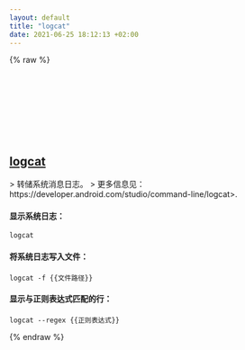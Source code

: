 ```yaml
---
layout: default
title: "logcat"
date: 2021-06-25 18:12:13 +02:00
---
```

{% raw %}
<h2 id="logcat">
  <a href="/zh/android/logcat.html">logcat</a> <a href="#logcat"><svg class="icon">
    <use href="/assets/images/unicode_sprite.svg#link" />
  </svg></a>
</h2>
> 转储系统消息日志。
> 更多信息见：https://developer.android.com/studio/command-line/logcat>.

#### 显示系统日志：
```shell
logcat
```
#### 将系统日志写入文件：
```shell
logcat -f {{文件路径}}
```
#### 显示与正则表达式匹配的行：
```shell
logcat --regex {{正则表达式}}
```
{% endraw %}